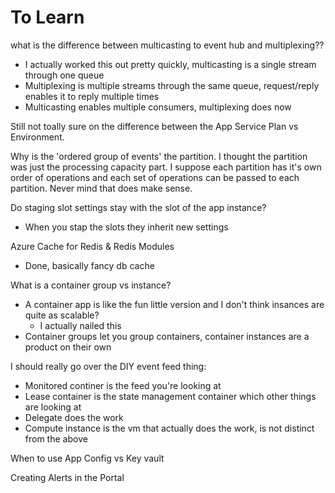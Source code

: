 # To Learn
what is the difference between multicasting to event hub and multiplexing??
- I actually worked this out pretty quickly, multicasting is a single stream through one queue
- Multiplexing is multiple streams through the same queue, request/reply enables it to reply multiple times
- Multicasting enables multiple consumers, multiplexing does now

Still not toally sure on the difference between the App Service Plan vs Environment.

Why is the 'ordered group of events' the partition. I thought the partition was just the processing capacity part. I suppose each partition has it's own order of operations and each set of operations can be passed to each partition. Never mind that does make sense.

Do staging slot settings stay with the slot of the app instance?
- When you stap the slots they inherit new settings

Azure Cache for Redis & Redis Modules
- Done, basically fancy db cache

What is a container group vs instance? 
- A container app is like the fun little version and I don't think insances are quite as scalable?
    - I actually nailed this
- Container groups let you group containers, container instances are a product on their own

I should really go over the DIY event feed thing:
- Monitored continer is the feed you're looking at
- Lease container is the state management container which other things are looking at
- Delegate does the work
- Compute instance is the vm that actually does the work, is not distinct from the above

When to use App Config vs Key vault

Creating Alerts in the Portal
